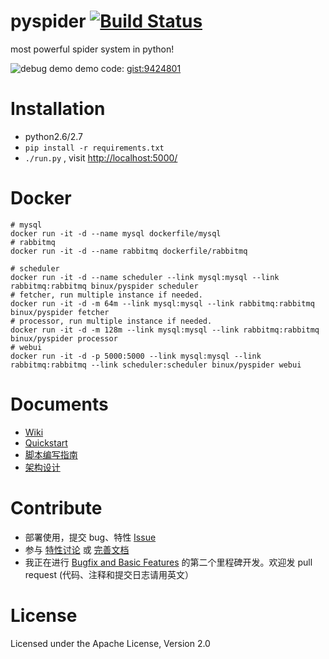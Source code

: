 pyspider [![Build Status](https://travis-ci.org/binux/pyspider.png?branch=master)](https://travis-ci.org/binux/pyspider)
========

most powerful spider system in python!

![debug demo](http://f.binux.me/debug_demo.png)
demo code: [gist:9424801](https://gist.github.com/binux/9424801)

Installation
============

* python2.6/2.7
* `pip install -r requirements.txt`
* `./run.py` , visit [http://localhost:5000/](http://localhost:5000/)

Docker
======

```
# mysql
docker run -it -d --name mysql dockerfile/mysql
# rabbitmq
docker run -it -d --name rabbitmq dockerfile/rabbitmq

# scheduler
docker run -it -d --name scheduler --link mysql:mysql --link rabbitmq:rabbitmq binux/pyspider scheduler
# fetcher, run multiple instance if needed.
docker run -it -d -m 64m --link mysql:mysql --link rabbitmq:rabbitmq binux/pyspider fetcher
# processor, run multiple instance if needed.
docker run -it -d -m 128m --link mysql:mysql --link rabbitmq:rabbitmq binux/pyspider processor
# webui
docker run -it -d -p 5000:5000 --link mysql:mysql --link rabbitmq:rabbitmq --link scheduler:scheduler binux/pyspider webui
```

Documents
=========

* [Wiki](https://github.com/binux/pyspider/wiki)
* [Quickstart](https://github.com/binux/pyspider/wiki/Quickstart)
* [脚本编写指南](https://github.com/binux/pyspider/wiki/%E8%84%9A%E6%9C%AC%E7%BC%96%E5%86%99%E6%8C%87%E5%8D%97)
* [架构设计](http://blog.binux.me/2014/02/pyspider-architecture/)

Contribute
==========

* 部署使用，提交 bug、特性 [Issue](https://github.com/binux/pyspider/issues)
* 参与 [特性讨论](https://github.com/binux/pyspider/issues?labels=discussion&state=open) 或 [完善文档](https://github.com/binux/pyspider/wiki)
* 我正在进行 [Bugfix and Basic Features](https://github.com/binux/pyspider/issues?milestone=2&state=open) 的第二个里程碑开发。欢迎发 pull request (代码、注释和提交日志请用英文）


License
=======
Licensed under the Apache License, Version 2.0
